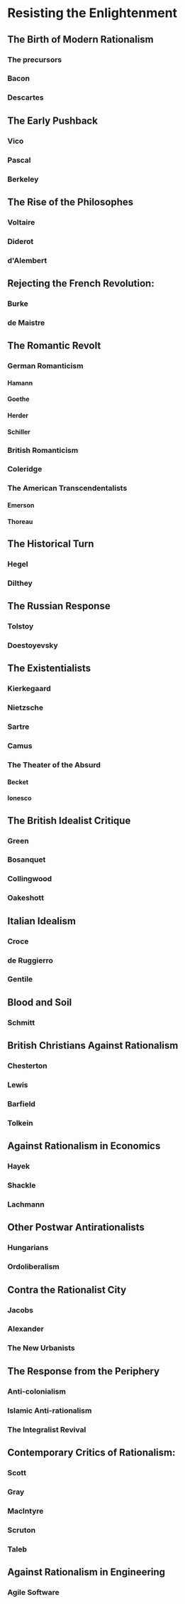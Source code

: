 # Resisting the Enlightenment

## The Birth of Modern Rationalism

### The precursors

### Bacon

### Descartes

## The Early Pushback

### Vico

### Pascal

### Berkeley

## The Rise of the Philosophes

### Voltaire

### Diderot

### d'Alembert

## Rejecting the French Revolution:

### Burke

### de Maistre

## The Romantic Revolt

### German Romanticism

#### Hamann

#### Goethe

#### Herder

#### Schiller

### British Romanticism

### Coleridge

### The American Transcendentalists

#### Emerson

#### Thoreau

## The Historical Turn

### Hegel

### Dilthey

## The Russian Response

### Tolstoy

### Doestoyevsky

## The Existentialists

### Kierkegaard

### Nietzsche

### Sartre

### Camus

### The Theater of the Absurd

#### Becket

#### Ionesco

## The British Idealist Critique

### Green

### Bosanquet

### Collingwood 

### Oakeshott

## Italian Idealism

### Croce

### de Ruggierro

### Gentile

## Blood and Soil

### Schmitt

## British Christians Against Rationalism

### Chesterton

### Lewis

### Barfield

### Tolkein

## Against Rationalism in Economics

### Hayek

### Shackle

### Lachmann

## Other Postwar Antirationalists

### Hungarians

### Ordoliberalism

## Contra the Rationalist City

### Jacobs

### Alexander

### The New Urbanists

## The Response from the Periphery

### Anti-colonialism

### Islamic Anti-rationalism

### The Integralist Revival

## Contemporary Critics of Rationalism:

### Scott

### Gray

### MacIntyre

### Scruton

### Taleb

## Against Rationalism in Engineering

### Agile Software
